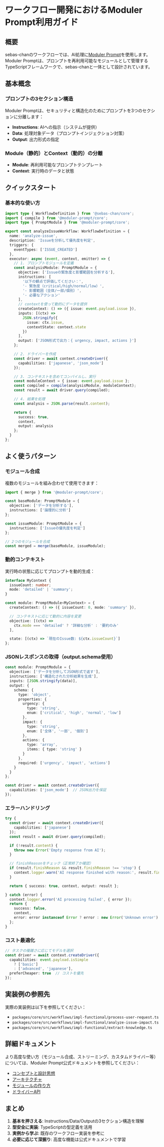 # ワークフロー開発におけるModuler Prompt利用ガイド

## 概要

sebas-chanのワークフローでは、AI処理に[Moduler Prompt](https://github.com/otolab/moduler-prompt)を使用します。Moduler Promptは、プロンプトを再利用可能なモジュールとして管理するTypeScriptフレームワークで、sebas-chanと一体として設計されています。

## 基本概念

### プロンプトの3セクション構造
Moduler Promptは、セキュリティと構造化のためにプロンプトを3つのセクションに分離します：

- **Instructions**: AIへの指示（システムが提供）
- **Data**: 処理対象データ（プロンプトインジェクション対策）
- **Output**: 出力形式の指定

### Module（静的）とContext（動的）の分離
- **Module**: 再利用可能なプロンプトテンプレート
- **Context**: 実行時のデータと状態

## クイックスタート

### 基本的な使い方

```typescript
import type { WorkflowDefinition } from '@sebas-chan/core';
import { compile } from '@moduler-prompt/core';
import type { PromptModule } from '@moduler-prompt/core';

export const analyzeIssueWorkflow: WorkflowDefinition = {
  name: 'analyze-issue',
  description: 'Issueを分析して優先度を判定',
  triggers: {
    eventTypes: ['ISSUE_CREATED']
  },
  executor: async (event, context, emitter) => {
    // 1. プロンプトモジュールを定義
    const analysisModule: PromptModule = {
      objective: ['Issueの緊急度と影響範囲を分析する'],
      instructions: [
        '以下の観点で評価してください：',
        '- 緊急度（critical/high/normal/low）',
        '- 影響範囲（全体/一部/個別）',
        '- 必要なアクション'
      ],
      // contextを使って動的にデータを提供
      createContext: () => ({ issue: event.payload.issue }),
      inputs: [(ctx) =>
        JSON.stringify({
          issue: ctx.issue,
          contextState: context.state
        })
      ],
      output: ['JSON形式で出力：{ urgency, impact, actions }']
    };

    // 2. ドライバーを作成
    const driver = await context.createDriver({
      capabilities: ['japanese', 'json_mode']
    });

    // 3. コンテキストを含めてコンパイルし、実行
    const moduleContext = { issue: event.payload.issue };
    const compiled = compile(analysisModule, moduleContext);
    const result = await driver.query(compiled);

    // 4. 結果を処理
    const analysis = JSON.parse(result.content);

    return {
      success: true,
      context,
      output: analysis
    };
  }
};
```

## よく使うパターン

### モジュール合成

複数のモジュールを組み合わせて使用できます：

```typescript
import { merge } from '@moduler-prompt/core';

const baseModule: PromptModule = {
  objective: ['データを分析する'],
  instructions: ['論理的に分析']
};

const issueModule: PromptModule = {
  instructions: ['Issueの優先度を判定']
};

// 2つのモジュールを合成
const merged = merge(baseModule, issueModule);
```

### 動的コンテキスト

実行時の状態に応じてプロンプトを動的生成：

```typescript
interface MyContext {
  issueCount: number;
  mode: 'detailed' | 'summary';
}

const module: PromptModule<MyContext> = {
  createContext: () => ({ issueCount: 0, mode: 'summary' }),

  // コンテキストに応じて動的に内容を変更
  objective: [(ctx) =>
    ctx.mode === 'detailed' ? '詳細な分析' : '要約のみ'
  ],

  state: [(ctx) => `現在のIssue数: ${ctx.issueCount}`]
};
```

### JSONレスポンスの取得（output.schema使用）

```typescript
const module: PromptModule = {
  objective: ['データを分析してJSON形式で返す'],
  instructions: ['構造化された分析結果を生成'],
  inputs: [JSON.stringify(data)],
  output: {
    schema: {
      type: 'object',
      properties: {
        urgency: {
          type: 'string',
          enum: ['critical', 'high', 'normal', 'low']
        },
        impact: {
          type: 'string',
          enum: ['全体', '一部', '個別']
        },
        actions: {
          type: 'array',
          items: { type: 'string' }
        }
      },
      required: ['urgency', 'impact', 'actions']
    }
  }
};

const driver = await context.createDriver({
  capabilities: ['json_mode']  // JSON出力を保証
});
```

### エラーハンドリング

```typescript
try {
  const driver = await context.createDriver({
    capabilities: ['japanese']
  });
  const result = await driver.query(compiled);

  if (!result.content) {
    throw new Error('Empty response from AI');
  }

  // finishReasonをチェック（正常終了か確認）
  if (result.finishReason && result.finishReason !== 'stop') {
    context.logger.warn('AI response finished with reason:', result.finishReason);
  }

  return { success: true, context, output: result };

} catch (error) {
  context.logger.error('AI processing failed', { error });
  return {
    success: false,
    context,
    error: error instanceof Error ? error : new Error('Unknown error')
  };
}
```

### コスト最適化

```typescript
// タスクの複雑さに応じてモデルを選択
const driver = await context.createDriver({
  capabilities: event.payload.isSimple
    ? ['basic']
    : ['advanced', 'japanese'],
  preferCheaper: true  // コストを優先
});
```

## 実装例の参照先

実際の実装例は以下を参照してください：

- `packages/core/src/workflows/impl-functional/process-user-request.ts`
- `packages/core/src/workflows/impl-functional/analyze-issue-impact.ts`
- `packages/core/src/workflows/impl-functional/extract-knowledge.ts`

## 詳細ドキュメント

より高度な使い方（モジュール合成、ストリーミング、カスタムドライバー等）については、Moduler Prompt公式ドキュメントを参照してください：

- [コンセプトと設計思想](https://github.com/otolab/moduler-prompt/blob/main/docs/CONCEPTS.md)
- [アーキテクチャ](https://github.com/otolab/moduler-prompt/blob/main/docs/ARCHITECTURE.md)
- [モジュールの作り方](https://github.com/otolab/moduler-prompt/blob/main/docs/CREATING_MODULES.md)
- [ドライバーAPI](https://github.com/otolab/moduler-prompt/blob/main/docs/DRIVER_API.md)

## まとめ

1. **基本を押さえる**: Instructions/Data/Outputの3セクション構造を理解
2. **型安全に実装**: TypeScriptの型定義を活用
3. **実例から学ぶ**: 既存のワークフロー実装を参考に
4. **必要に応じて深掘り**: 高度な機能は公式ドキュメントで学習